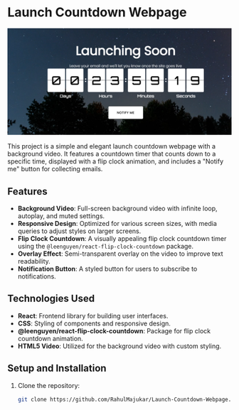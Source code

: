 # Launch Countdown Webpage

![UI](./ui.png)

This project is a simple and elegant launch countdown webpage with a background video. It features a countdown timer that counts down to a specific time, displayed with a flip clock animation, and includes a "Notify me" button for collecting emails.

## Features

- **Background Video**: Full-screen background video with infinite loop, autoplay, and muted settings.
- **Responsive Design**: Optimized for various screen sizes, with media queries to adjust styles on larger screens.
- **Flip Clock Countdown**: A visually appealing flip clock countdown timer using the `@leenguyen/react-flip-clock-countdown` package.
- **Overlay Effect**: Semi-transparent overlay on the video to improve text readability.
- **Notification Button**: A styled button for users to subscribe to notifications.

## Technologies Used

- **React**: Frontend library for building user interfaces.
- **CSS**: Styling of components and responsive design.
- **@leenguyen/react-flip-clock-countdown**: Package for flip clock countdown animation.
- **HTML5 Video**: Utilized for the background video with custom styling.

## Setup and Installation

1. Clone the repository:
   ```bash
   git clone https://github.com/RahulMajukar/Launch-Countdown-Webpage.git
